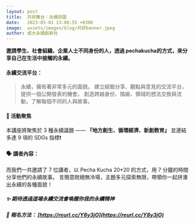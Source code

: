 ```yaml
---
layout: post
title:  共好舞台｜永續拼圖
date:   2023-05-01 13:06:55 +0300
image:  assets/images/blog/共好banner.jpeg
author: 成大永續創新社
---
```


**邀請學生、社會組織、企業人士不同身份的人，透過 pechakucha的方式，來分享自己在生活中接觸的永續。**

#### 永續交流平台：
> 永續，擁有著非常多元的面貌。
> 建立經驗分享、觀點與意見的交流平台，提供一個公開發表的機會。
創造跨越身份、階級、領域的想法交換與流動，了解每個不同的人與故事。
​
#### 🌱 活動聚焦

本講座將聚焦於 3 種永續議題 ——
**『地方創生、循環經濟、新創教育』**
並連結多達 9 項的 SDGs 指標❗

#### 🗣️ 講者內容：
而我們一共邀請了 7 位講者，以 Pecha Kucha 20*20 的方式，用 7 分鐘的時間分享他們的永續故事。
​
言簡意賅絕無冷場，主題多元探索無限，帶領你一起拼湊出永續的各種面貌！
​
##### ✨ 期待透過這場永續交流會喚醒你我的永續精神
##### 📍 報名方法： [https://reurl.cc/Y8y3jO](https://reurl.cc/Y8y3jO)
